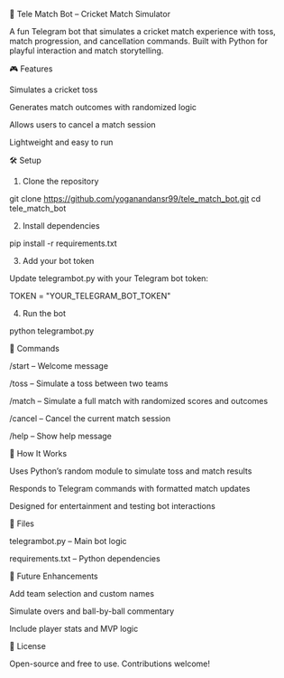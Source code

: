 🏏 Tele Match Bot – Cricket Match Simulator

A fun Telegram bot that simulates a cricket match experience with toss, match progression, and cancellation commands. Built with Python for playful interaction and match storytelling.

🎮 Features

Simulates a cricket toss

Generates match outcomes with randomized logic

Allows users to cancel a match session

Lightweight and easy to run

🛠️ Setup

1. Clone the repository

git clone https://github.com/yoganandansr99/tele_match_bot.git
cd tele_match_bot

2. Install dependencies

pip install -r requirements.txt

3. Add your bot token

Update telegrambot.py with your Telegram bot token:

TOKEN = "YOUR_TELEGRAM_BOT_TOKEN"

4. Run the bot

python telegrambot.py

💬 Commands

/start – Welcome message

/toss – Simulate a toss between two teams

/match – Simulate a full match with randomized scores and outcomes

/cancel – Cancel the current match session

/help – Show help message

🧠 How It Works

Uses Python’s random module to simulate toss and match results

Responds to Telegram commands with formatted match updates

Designed for entertainment and testing bot interactions

📁 Files

telegrambot.py – Main bot logic

requirements.txt – Python dependencies

🚀 Future Enhancements

Add team selection and custom names

Simulate overs and ball-by-ball commentary

Include player stats and MVP logic

📄 License

Open-source and free to use. Contributions welcome!

